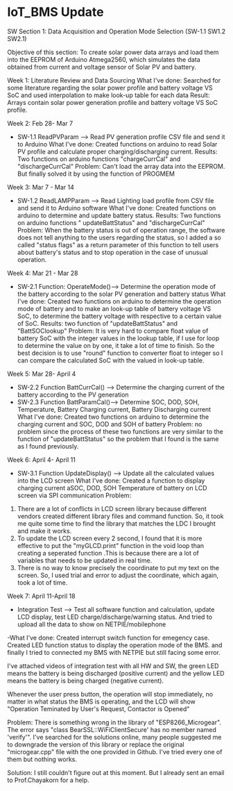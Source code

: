 # IoT_BMS Update

SW Section 1: Data Acquisition and Operation Mode Selection (SW-1.1 SW1.2 SW2.1)

Objective of this section: To create solar power data arrays and load them into the EEPROM of Arduino Atmega2560, which simulates the data obtained from current and voltage sensor of Solar PV and battery.

Week 1: Literature Review and Data Sourcing
What I've done: Searched for some literature regarding the solar power profile and battery voltage VS SoC and used interpolation to make look-up table for each data
Result: Arrays contain solar power generation profile and battery voltage VS SoC profile.

Week 2: Feb 28- Mar 7
 - SW-1.1 ReadPVParam --> Read PV generation profile CSV file and send it to Arduino 
   What I've done: Created functions on arduino to read Solar PV profile and calculate proper charging/discharging current.
   Results: Two functions on arduino functions "chargeCurrCal" and "dischargeCurrCal"
   Problem: Can't load the array data into the EEPROM. But finally solved it by using the function of PROGMEM

Week 3: Mar 7 - Mar 14
- SW-1.2 ReadLAMPParam --> Read Lighting load profile from CSV file and send it to Arduino software
  What I've done: Created functions on arduino to determine and update battery status.
  Results: Two functions on arduino functions " updateBattStatus" and "dischargeCurrCal"
  Problem: When the battery status is out of operation range, the software does not tell anything to the users regarding the status, so I added a so called  "status   flags" as a return parameter of this function to tell users about battery's status and to stop operation in the case of unusual operation. 
    
Week 4: Mar 21 - Mar 28
- SW-2.1 Function: OperateMode()--> Determine the operation mode of the battery according to the solar PV generation and battery status
  What I've done: Created two functions on arduino to determine the operation mode of battery and to make an look-up table of battery voltage VS SoC, to determine the battery voltage with respective to a certain value of SoC.
  Results: two function of "updateBattStatus" and "BattSOClookup"
  Problem: It is very hard to compare float value of battery SoC with the integer values in the lookup table, if I use for loop to determine the value on by one, it take a lot of time to finish. So the best decision is to use "round" function to converter float to integer so I can compare the calculated SoC with the valued in look-up table. 
  
Week 5: Mar 28- April 4 
- SW-2.2 Function BattCurrCal() --> Determine the charging current of the battery according to the PV generation
- SW-2.3 Function BattParamCal()--> Determine SOC, DOD, SOH, Temperature, Battery Charging current, Battery Discharging current
What I've done: Created two functions on arduino to determine the charging current and SOC, DOD and SOH of battery 
Problem: no problem since the process of these two functions are very similar to the function of "updateBattStatus" so the problem that I found is the same as I found 
previously.

Week 6: April 4- April 11 
- SW-3.1 Function UpdateDisplay() --> Update all the calculated values into the LCD screen
What I've done: Created a function to display charging current aSOC, DOD, SOH Temperature of battery on LCD screen via SPI communication
Problem: 
1) There are a lot of conflicts in LCD screen library because different vendors created different library files and command function. So, it took me quite some time to find the library that matches the LDC I brought and make it works.
2) To update the LCD screen every 2 second, I found that it is more effective to put the "myGLCD.print" function in the void loop than creating a seperated function .This is because there are a lot of variables that needs to be updated in real time.
3) There is no way to know precisely the coordinate to put my text on the screen. So, I used trial and error to adjust the coordinate, which again, took a lot of time.

Week 7: April 11-April 18
- Integration Test --> Test all software function and calculation, update LCD display, test LED charge/discharge/warning status. And tried to upload all the data to show on NETPIE/mobilephone

-What I've done: Created interrupt switch function for emegency case. Created LED function status to display the operation mode of the BMS. and finally I tried to connected my BMS with NETPIE but still facing some error.

I've attached videos of integration test with all HW and SW, the green LED means the battery is being discharged (positive current) and the yellow LED means the battery is being charged (negative current). 

Whenever the user press button, the operation will stop immediately, no matter in what status the BMS is operating, and the LCD will show "Operation Teminated by User's Request, Contactor is Opened" 

Problem:
There is something wrong in the library of "ESP8266_Microgear". The error says "class BearSSL::WiFiClientSecure' has no member named 'verify'". I've searched for the solutions online, many people suggested me to downgrade the version of this library or replace the original "microgear.cpp" file with the one provided in Github.  I've tried every one of them but nothing works. 

Solution: I still couldn't figure out at this moment. But I already sent an email to Prof.Chayakorn for a help. 


 


